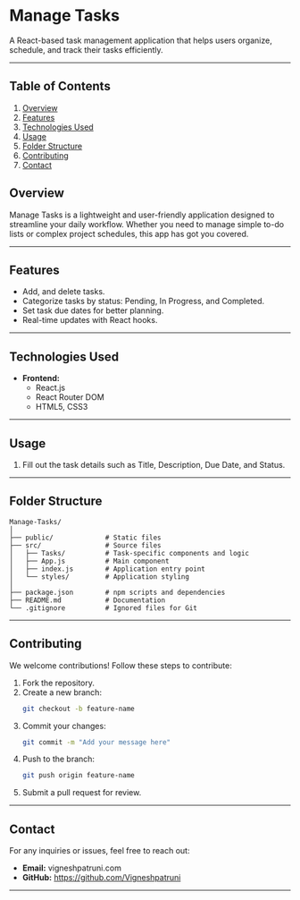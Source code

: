 # **Manage Tasks**

A React-based task management application that helps users organize, schedule, and track their tasks efficiently.

---

## **Table of Contents**
1. [Overview](#overview)
2. [Features](#features)
3. [Technologies Used](#technologies-used)
4. [Usage](#usage)
5. [Folder Structure](#folder-structure)
6. [Contributing](#contributing)
7. [Contact](#contact)

## **Overview**

Manage Tasks is a lightweight and user-friendly application designed to streamline your daily workflow. Whether you need to manage simple to-do lists or complex project schedules, this app has got you covered.

---

## **Features**
- Add, and delete tasks.
- Categorize tasks by status: Pending, In Progress, and Completed.
- Set task due dates for better planning.
- Real-time updates with React hooks.

---

## **Technologies Used**
- **Frontend:**
  - React.js
  - React Router DOM
  - HTML5, CSS3

---

## **Usage**
1. Fill out the task details such as Title, Description, Due Date, and Status.

---

## **Folder Structure**
```
Manage-Tasks/
│
├── public/             # Static files
├── src/                # Source files
│   ├── Tasks/          # Task-specific components and logic
│   ├── App.js          # Main component
│   ├── index.js        # Application entry point
│   └── styles/         # Application styling
│
├── package.json        # npm scripts and dependencies
├── README.md           # Documentation
└── .gitignore          # Ignored files for Git
```

---

## **Contributing**
We welcome contributions! Follow these steps to contribute:
1. Fork the repository.
2. Create a new branch:
   ```bash
   git checkout -b feature-name
   ```
3. Commit your changes:
   ```bash
   git commit -m "Add your message here"
   ```
4. Push to the branch:
   ```bash
   git push origin feature-name
   ```
5. Submit a pull request for review.

---

## **Contact**
For any inquiries or issues, feel free to reach out:
- **Email:** vigneshpatruni.com
- **GitHub:** https://github.com/Vigneshpatruni

---
